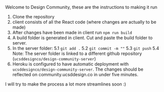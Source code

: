 Welcome to Design Community, these are the instructions to making it run
1. Clone the repository
2. client consists of all the React code (where changes are actually to be made)
3. After changes have been made in client run ```npm run build```
4. A build folder is generated in client. Cut and paste the build folder to server. 
5. In the server folder: 
  5.1 ```git add .```
  5.2 ```git commit -m ""```
  5.3 ```git push```
  5.4 Note: The server folder is linked to a different github repository (```ucsddesignco/design-community-server```)
6. Heroku is configured to have automatic deployment with ```ucsddesignco/design-community-server```. The changes should be reflected on community.ucsddesign.co in under five minutes. 

I will try to make the process a lot more streamlines soon :) 
  
  

